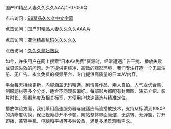 国产91精品人妻久久久久AAA片-0705RQ

点击访问：<a href="https://bered.pages.dev/">99精品久久久中文字幕</a>

点击访问：<a href="https://rtj-3zo.pages.dev/">国产91精品人妻久久久久AAA片</a>

点击访问：<a href="https://vassv.pages.dev/">亚洲精品乱码久久久久久</a>

点击访问：<a href="https://gsd-agv.pages.dev/">久久久熟妇熟女</a>

如今，许多用户在网上搜索“日本AV免费”资源时，经常遭遇广告干扰、播放失败或资源失效的问题。为了提供更纯净、高效的观影环境，我们专注打造一个无需注册、无广告、永久免费的视频平台，专门提供高质量的日本AV内容。

平台每天持续更新，内容涵盖无码精选、剧情类作品、素人自拍、人气女优合集、制服题材等多个分类，适合不同观影偏好。每部影片都配有封面图、演员介绍、影片时长、观看热度及相关标签，方便用户快速筛选与精准定位。

播放体验方面，我们采用高速服务器与自适应码流播放技术，支持从标清到1080P的清晰度切换，保证视频秒开不卡顿。网站整体界面简洁，无跳转、无弹窗，打开即播，兼容手机、电脑和平板等多种设备，满足多场景观看需求。

<span style="display:none;">[Canonical link](https://github.com/A20250705/So12 ）</span>
